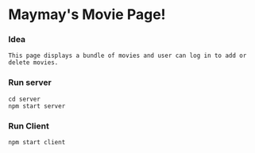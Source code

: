 # Maymay's Movie Page!

### Idea
    This page displays a bundle of movies and user can log in to add or delete movies. 

### Run server
    cd server
    npm start server

### Run Client
    npm start client

